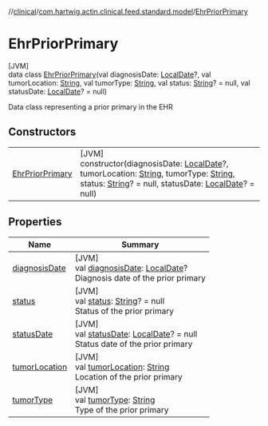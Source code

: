 //[clinical](../../../index.md)/[com.hartwig.actin.clinical.feed.standard.model](../index.md)/[EhrPriorPrimary](index.md)

# EhrPriorPrimary

[JVM]\
data class [EhrPriorPrimary](index.md)(val diagnosisDate: [LocalDate](https://docs.oracle.com/javase/8/docs/api/java/time/LocalDate.html)?, val tumorLocation: [String](https://kotlinlang.org/api/latest/jvm/stdlib/kotlin/-string/index.html), val tumorType: [String](https://kotlinlang.org/api/latest/jvm/stdlib/kotlin/-string/index.html), val status: [String](https://kotlinlang.org/api/latest/jvm/stdlib/kotlin/-string/index.html)? = null, val statusDate: [LocalDate](https://docs.oracle.com/javase/8/docs/api/java/time/LocalDate.html)? = null)

Data class representing a prior primary in the EHR

## Constructors

| | |
|---|---|
| [EhrPriorPrimary](-ehr-prior-primary.md) | [JVM]<br>constructor(diagnosisDate: [LocalDate](https://docs.oracle.com/javase/8/docs/api/java/time/LocalDate.html)?, tumorLocation: [String](https://kotlinlang.org/api/latest/jvm/stdlib/kotlin/-string/index.html), tumorType: [String](https://kotlinlang.org/api/latest/jvm/stdlib/kotlin/-string/index.html), status: [String](https://kotlinlang.org/api/latest/jvm/stdlib/kotlin/-string/index.html)? = null, statusDate: [LocalDate](https://docs.oracle.com/javase/8/docs/api/java/time/LocalDate.html)? = null) |

## Properties

| Name | Summary |
|---|---|
| [diagnosisDate](diagnosis-date.md) | [JVM]<br>val [diagnosisDate](diagnosis-date.md): [LocalDate](https://docs.oracle.com/javase/8/docs/api/java/time/LocalDate.html)?<br>Diagnosis date of the prior primary |
| [status](status.md) | [JVM]<br>val [status](status.md): [String](https://kotlinlang.org/api/latest/jvm/stdlib/kotlin/-string/index.html)? = null<br>Status of the prior primary |
| [statusDate](status-date.md) | [JVM]<br>val [statusDate](status-date.md): [LocalDate](https://docs.oracle.com/javase/8/docs/api/java/time/LocalDate.html)? = null<br>Status date of the prior primary |
| [tumorLocation](tumor-location.md) | [JVM]<br>val [tumorLocation](tumor-location.md): [String](https://kotlinlang.org/api/latest/jvm/stdlib/kotlin/-string/index.html)<br>Location of the prior primary |
| [tumorType](tumor-type.md) | [JVM]<br>val [tumorType](tumor-type.md): [String](https://kotlinlang.org/api/latest/jvm/stdlib/kotlin/-string/index.html)<br>Type of the prior primary |
